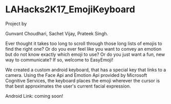 # LAHacks2K17_EmojiKeyboard

Project by

Gunvant Choudhari,
Sachet Vijay, 
Prateek Singh.

Ever thought it takes too long to scroll through those long lists of emojis to find the right one? Or do you ever feel like you want to convey an emotion but do not know exactly which emoji to use? Or do you just want a fun, new way to communicate? If so, welcome to EasyEmoji!

We created a custom android keyboard, that has a special key that links to a camera. Using the Face Api and Emotion Api provided by Microsoft Cognitive Services, the keyboard places the emoji wherever the cursor is that best approximates the user's current facial expression.

Android Link: coming soon!

